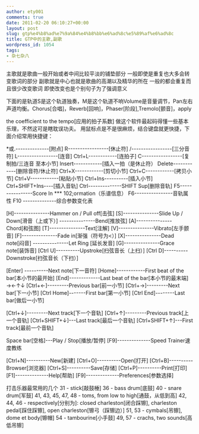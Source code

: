 ```yaml
---
author: ety001
comments: true
date: 2011-02-20 06:10:27+00:00
layout: post
slug: gtp%e4%b8%ad%e7%9a%84%e4%b8%bb%e6%ad%8c%e5%89%af%e6%ad%8c
title: GTP中的主歌,副歌
wordpress_id: 1054
tags:
- 杂七杂八
---
```


主歌就是歌曲一般开始或者中间比较平淡的铺垫部分
一般即使是重复也大多会转变歌词的部分
副歌就是中心也就是歌曲的高潮以及精华的所在
一般的都会重复而且很少改变歌词
即使改变也是个别句子为了强调意义
<!-- more -->下面的是轨道S是这个轨道独奏，M是这个轨道不响Volume是音量调节，Pan左右声道均衡。Chorus[合唱]，Reverb[回响]，Phaser[阶段],Tremolo[颤音]，apply
the coefficient to the tempo[应用的拍子系数]
做这个软件最起码得懂一些基本乐理，不然这可是瞎耽误功夫。
用鼠标点是不是很麻烦，结合键盘就更快捷，下面介绍常用快捷键：

*或.--------------[附点]
R-----------------[休止符]
/-----------------[三分音符]
L-----------------[连音]
Ctrl+L------------[连拍子]
C-----------------[复制拍/三连音 至本小节]
lnsert------------[插入一拍（是休止符）
Delete------------[删除音符/休止符]
Ctrl+X------------[剪切小节]
Ctrl+C------------[拷贝小节]
Ctrl+V------------[粘贴小节]
Ctrl+Ins----------[插入小节]
Ctrl+SHIFT+Ins----[插入音轨]
Ctrl--------------SHIFT Sup[删除音轨]
F5----------------Score In *** 102;ormation（乐谱信息）
F6----------------音轨属性
F10 --------------综合参数变化表

[H]---------------Hammer on / Pull off[击弦]
[S]---------------Slide Up / Down[滑音（上或下）]
---------------Bend[推放弦]
[A]---------------Chord[和弦图]
[T]---------------Text[注解]
[V]---------------Vibrato[左手颤音]
[F]---------------Fade in[渐强（符号为<）]
[X]---------------Dead note[闷音]
---------------Let Ring [延长发音]
[G]---------------Grace note[装饰音]
[Ctrl U]----------Upstroke[扫弦音长（上扫）]
[Ctrl D]----------Downstroke[扫弦音长（下扫）]

[Enter] ----------Next note[下一音符]
[Home]------------First beat of the bar[本小节的最开始]
[End]-------------Last beat of the bar[本小节的最末端]
→←↑↓
[Ctrl+←]---------Previous bar[前一小节]
[Ctrl+→]---------Next bar[下一小节]
[Ctrl Home]-------First bar[第一小节]
[Ctrl End]--------Last bar[做后一小节]

[Ctrl+↓]---------Next track[下一个音轨]
[Ctrl+↑]---------Previous track[上一个音轨]
[Ctrl+SHIFT+↓]---Last track[最后一个音轨]
[Ctrl+SHIFT+↑]---First track[最前一个音轨]

Space bar[空格]---Play / Stop[播放/暂停]
[F9]--------------Speed Trainer速度教练

[Ctrl+N]----------New[新建]
[Ctrl+O]----------Open[打开]
[Ctrl+B]----------Browser[浏览器]
[Ctrl+S]----------Save[存储]
[Ctrl+P]----------Print[打印]
[F1]--------------Help[帮助]
[F9]--------------Preferences[参数选择]

打击乐器最常用的几个
31 - stick[敲鼓棰]
36 - bass drum[底鼓]
40 - snare drum[军鼓]
41, 43, 45, 47, 48 - toms, from low to high[通鼓，从低到高]
42, 44, 46 - respectively[分别为]: closed charleston[闭合踩镲], charleston
pedal[踩住踩镲], open charleston[镲弓（踩镲边）]
51, 53 - cymbals[吊镲], dome et body[镲帽]
54 - tambourine[小手鼓]
49, 57 - crachs, two sounds[高低吊镲]

